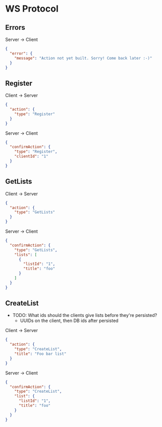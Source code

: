 # WS Protocol


## Errors

Server -> Client
```json
{
  "error": {
    "message": "Action not yet built. Sorry! Come back later :-)"
  }
}
```


## Register

Client -> Server
```json
{
  "action": {
    "type": "Register"
  }
}
```

Server -> Client
```json
{
  "confirmAction": {
    "type": "Register",
    "clientId": "1"
  }
}
```


## GetLists

Client -> Server
```json
{
  "action": {
    "type": "GetLists"
  }
}
```

Server -> Client
```json
{
  "confirmAction": {
    "type": "GetLists",
    "lists": [
      {
        "listId": "1",
        "title": "foo"
      }
    ]
  }
}
```

## CreateList

* TODO: What ids should the clients give lists before they're persisted?
  - UUIDs on the client, then DB ids after persisted

Client -> Server
```json
{
  "action": {
    "type": "CreateList",
    "title": "Foo bar list"
  }
}
```

Server -> Client
```json
{
  "confirmAction": {
    "type": "CreateList",
    "list": {
      "listId": "1",
      "title": "foo"
    }
  }
}
```
